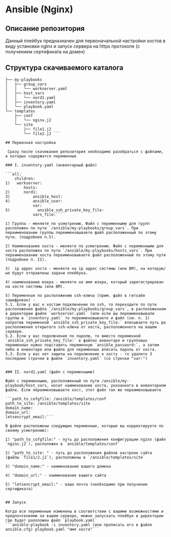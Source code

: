 # Ansible (Nginx)

## Описание репозитория

Данный плейбук предназначен для первоначальной настройки хостов в виду установки nginx и запуск сервера на https протоколе (с получением сертификата на домен)

## Cтруктура скачиваемого каталога

```├── ansible.cfg
├── my-playbooks
│   ├── group_vars
│   │   └── workserver.yaml
│   ├── host_vars
│   │   └── nord1.yaml
│   ├── inventory.yaml
│   └── playbook.yaml
└── templates
    ├── conf
    │   └── nginx.j2
    └── site
        ├── file1.j2
        └── file2.j2 ```

## Первичная настройка

 Сразу после скачивания репозитория необходимо разобраться с файлами, в которых содержатся переменные

### I. inventory.yaml (инвентарный файл)

```all:
    children:
1)   workserver:
        hosts:
2)      nord1:
3)          ansible_host:
4)          ansible_user:
            var:
5)            ansible_ssh_private_key_file:
            vars_file:```

1) Группа - меняете по усмотрению. Файл с переменными для групп расположен по пути `/ansible/my-playbooks/group_vars`. При переименовании группы переименовываете файл расположенный по этому пути. (подробнее п.5).

2) Наименование хоста - меняете по усмотрению. Файл с переменными для хоста расположен по пути `/ansible/my-playbooks/hosts_vars`. При переименовании хоста переименовываете файл расположенный по этому пути (подробнее п. II).

3)  ip адрес хоста - меняете на ip адрес системы (или ВМ), на которую/ые будут отправлены задачи плейбука.

4) наименование юзера - меняете на имя юзера, который зарегистрирован на хосте системы (или ВМ).

5) Переменная по расположению ssh-ключа (прим. файл в гитхабе зашифрован) -
5.1. Если у вас к хостам подключение по ssh, то переходите по пути расположения файла `/ansible/my-playbooks/group_vars`, в расположенном в директории файле `workserver.yaml` (или если вы переименовывали группы в `inventory.yaml` то переименовываете и файл (см. п. 1) напротив переменной `ansible_ssh_private_key_file:` вписываете путь до расположения открытого ssh-ключа от хоста, расположенного на вашем сервере. 
5.2. Если у вас подключение по паролю, то вместо переменной `ansible_ssh_private_key_file:` в файлах инвентаря и групповых переменных нужно подставить переменную `ansible_password:`, а затем либо в инвентаре или файле для переменных вписать пароль от хоста.
5.3. Если у вас нет защиты на подключение к хосту - то удалите 3 последние строчки в файле `inventory.yaml` (со строчки "var:")


### II. nord1.yaml (файл с переменными)

Файл с переменными, расположенный по пути /ansible/my-playbook/host_vars, носит наименование хоста, указанного в инвентарном файле. Если переименовываете хост, этот файл так же переименовываете

```path_to_cofgfile: /ansible/templates/conf
path_to_site: /ansible/templates/site
domain_name: 
domain_url: 
letsencrypt_email:```

В файле расположены следующие переменные, которые вы корректируете по своему усмотрению):

1) "path_to_cofgfile:" - путь до расположения конфигурации nginx (файл `nginx.j2`), расположен в `ansible/templates/conf`

2) "path_to_site: " - путь до расположения файлов настроек сайта (файлы `file1/2.j2`), расположены в `/ansible/templates/site`
 
3) "domain_name:" - наименование вашего домена 

4) "domain_url:" - наименование вашего сайта

5) "letsencrypt_email:" - ваша почта (необходимо при получении сертификата)


## Запуск

Когда все переменные изменены в соответствии с вашими возможностями и предпочтениями на вашем сервере, можно запускать плейбук в директории где будет раположен файл `playbook.yaml`
```ansible-playbook -i inventory.yaml (или прописать его в файле ansible.cfg) playbook.yaml "имя хоста"```
